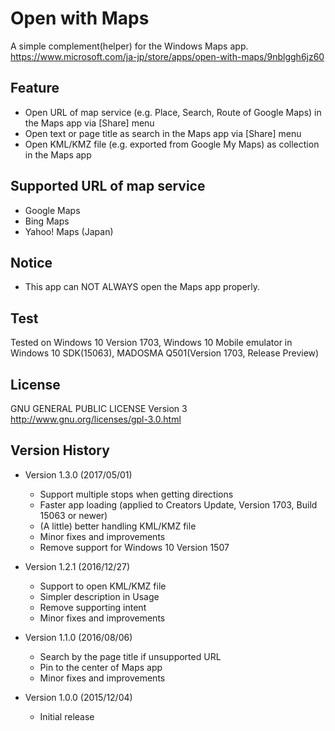 Open with Maps
==============

A simple complement(helper) for the Windows Maps app.  
https://www.microsoft.com/ja-jp/store/apps/open-with-maps/9nblggh6jz60

## Feature
- Open URL of map service (e.g. Place, Search, Route of Google Maps) in the Maps app via [Share] menu
- Open text or page title as search in the Maps app via [Share] menu
- Open KML/KMZ file (e.g. exported from Google My Maps) as collection in the Maps app

## Supported URL of map service
- Google Maps
- Bing Maps
- Yahoo! Maps (Japan)

## Notice
- This app can NOT ALWAYS open the Maps app properly.

## Test
Tested on Windows 10 Version 1703, Windows 10 Mobile emulator in Windows 10 SDK(15063), MADOSMA Q501(Version 1703, Release Preview)

## License
GNU GENERAL PUBLIC LICENSE Version 3  
http://www.gnu.org/licenses/gpl-3.0.html

## Version History
- Version 1.3.0 (2017/05/01)
  * Support multiple stops when getting directions
  * Faster app loading (applied to Creators Update, Version 1703, Build 15063 or newer)
  * (A little) better handling KML/KMZ file
  * Minor fixes and improvements
  * Remove support for Windows 10 Version 1507

- Version 1.2.1 (2016/12/27)
  * Support to open KML/KMZ file
  * Simpler description in Usage
  * Remove supporting intent
  * Minor fixes and improvements

- Version 1.1.0 (2016/08/06)
  * Search by the page title if unsupported URL
  * Pin to the center of Maps app
  * Minor fixes and improvements

- Version 1.0.0 (2015/12/04)  
  * Initial release
